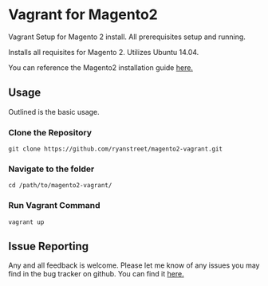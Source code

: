 # Vagrant for Magento2


Vagrant Setup for Magento 2 install.  All prerequisites setup and running. 

Installs all requisites for Magento 2.  Utilizes Ubuntu 14.04. 

You can reference the Magento2 installation guide [here.](http://devdocs.magento.com/guides/v1.0/install-gde/bk-install-guide.html)

## Usage
Outlined is the basic usage.

### Clone the Repository
    git clone https://github.com/ryanstreet/magento2-vagrant.git
### Navigate to the folder
    cd /path/to/magento2-vagrant/
### Run Vagrant Command
    vagrant up
## Issue Reporting
Any and all feedback is welcome.  Please let me know of any issues you may find in the bug tracker on github. You can find it [here. ](https://github.com/ryanstreet/magento2-vagrant/issues)
